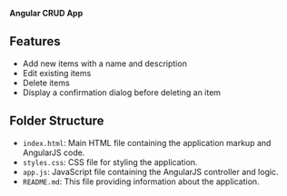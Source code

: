 **Angular CRUD App**

## Features

- Add new items with a name and description
- Edit existing items
- Delete items
- Display a confirmation dialog before deleting an item

## Folder Structure

- `index.html`: Main HTML file containing the application markup and AngularJS code.
- `styles.css`: CSS file for styling the application.
- `app.js`: JavaScript file containing the AngularJS controller and logic.
- `README.md`: This file providing information about the application.
